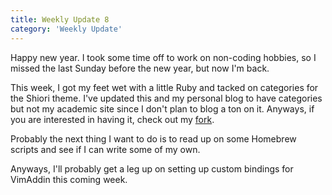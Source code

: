 ```yaml
---
title: Weekly Update 8
category: 'Weekly Update'
---
```


Happy new year. I took some time off to work on non-coding hobbies, so I missed the last Sunday before the new year, but now I'm back.

This week, I got my feet wet with a little Ruby and tacked on categories for the Shiori theme. I've updated this and my personal blog to have categories but not my academic site since I don't plan to blog a ton on it. Anyways, if you are interested in having it, check out my [fork](http://alextsui05.github.io/shiori/categories-in-shiori).

Probably the next thing I want to do is to read up on some Homebrew scripts and see if I can write some of my own.

Anyways, I'll probably get a leg up on setting up custom bindings for VimAddin this coming week.
